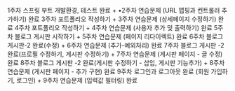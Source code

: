 1주차 스프링 부트 개발환경, 테스트 완료 + •2주차 연습문제 (URL 맵핑과 컨트롤러 추가하기) 완료
3주차 포트폴리오 작성하기 + 3주차 연습문제 (상세페이지 수정하기) 완료
4주차 포트폴리오 작성하기 + 4주차 연습문제 (사용자 추가 및 출력하기) 완료
5주차 블로그 게시판 시작하기 + 5주차 연습문제 (페이지 리다이렉트) 완료
6주차 블로그 게시판-2 완료(수정) + 6주차 연습문제 (추가-예외처리) 완료
7주차 블로그 게시판 -2 완료(프로필 수정하기, 게시판 수정하기) + 7주차 연습문제 (게시판 페이지 - 글 수정) 완료
8주차 블로그 게시판 -2 완료(게시판 수정하기 - 삽입, 게시판 기능추가) + 8주차 연습문제 (게시판 페이지 - 추가 구현) 완료
9주차 로그인과 로그아웃 완료 (회원 가입하기, 로그인) + 9주차 연습문제 (입력값 필터링) 완료 
